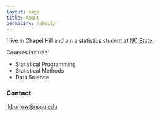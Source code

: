 ```yaml
---
layout: page
title: About
permalink: /about/
---
```


I live in Chapel Hill and am a statistics student at [NC State](https://statistics.sciences.ncsu.edu/). 

Courses include: 
* Statistical Programming 
* Statistical Methods 
* Data Science 

### Contact 

[jkburrow@ncsu.edu](mailto:jkburrow@ncsu.edu) 


